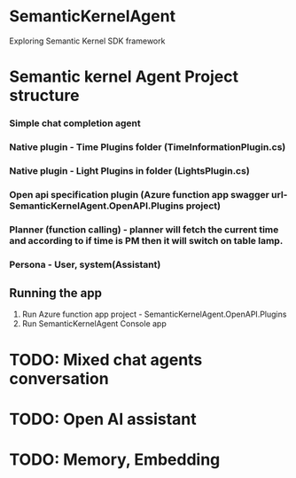 # SemanticKernelAgent
Exploring Semantic Kernel SDK framework


# Semantic kernel Agent Project structure
### Simple chat completion agent
### Native plugin - Time Plugins folder (TimeInformationPlugin.cs)
### Native plugin - Light Plugins in folder (LightsPlugin.cs)
### Open api specification plugin  (Azure function app swagger url- SemanticKernelAgent.OpenAPI.Plugins project)
### Planner (function calling) - planner will fetch the current time and according to if time is PM then it will switch on table lamp.
### Persona - User, system(Assistant)

## Running the app
1. Run Azure function app project - SemanticKernelAgent.OpenAPI.Plugins
2. Run SemanticKernelAgent Console app



# TODO: Mixed chat agents conversation
# TODO: Open AI assistant
# TODO: Memory, Embedding
